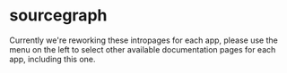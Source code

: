 # sourcegraph

Currently we're reworking these intropages for each app, please use the menu on the left to select other available documentation pages for each app, including this one.
